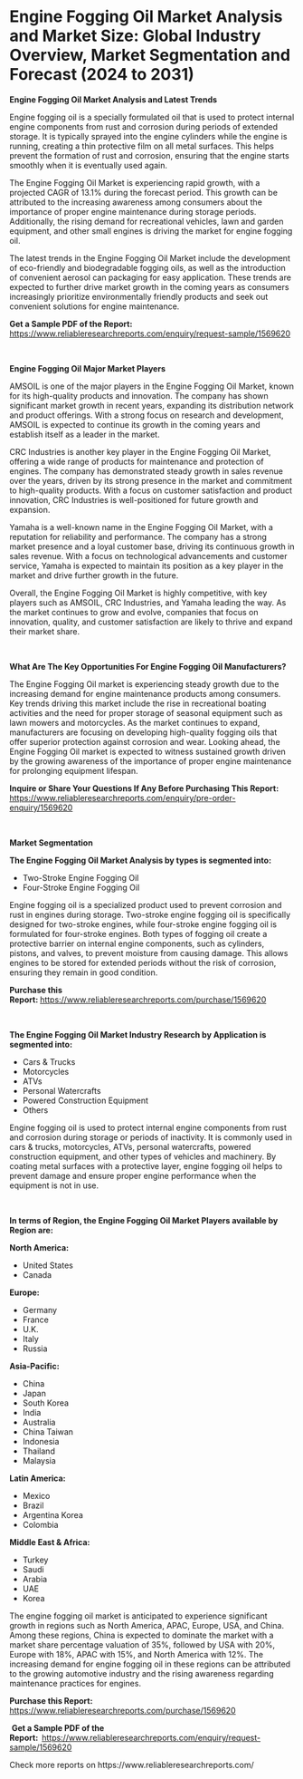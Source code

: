 <p><h1>Engine Fogging Oil Market Analysis and Market Size: Global Industry Overview, Market Segmentation and Forecast (2024 to 2031)</h1></p><p><strong>Engine Fogging Oil Market Analysis and Latest Trends</strong></p>
<p><p>Engine fogging oil is a specially formulated oil that is used to protect internal engine components from rust and corrosion during periods of extended storage. It is typically sprayed into the engine cylinders while the engine is running, creating a thin protective film on all metal surfaces. This helps prevent the formation of rust and corrosion, ensuring that the engine starts smoothly when it is eventually used again.</p><p>The Engine Fogging Oil Market is experiencing rapid growth, with a projected CAGR of 13.1% during the forecast period. This growth can be attributed to the increasing awareness among consumers about the importance of proper engine maintenance during storage periods. Additionally, the rising demand for recreational vehicles, lawn and garden equipment, and other small engines is driving the market for engine fogging oil.</p><p>The latest trends in the Engine Fogging Oil Market include the development of eco-friendly and biodegradable fogging oils, as well as the introduction of convenient aerosol can packaging for easy application. These trends are expected to further drive market growth in the coming years as consumers increasingly prioritize environmentally friendly products and seek out convenient solutions for engine maintenance.</p></p>
<p><strong>Get a Sample PDF of the Report:&nbsp;</strong> <a href="https://www.reliableresearchreports.com/enquiry/request-sample/1569620">https://www.reliableresearchreports.com/enquiry/request-sample/1569620</a></p>
<p>&nbsp;</p>
<p><strong>Engine Fogging Oil Major Market Players</strong></p>
<p><p>AMSOIL is one of the major players in the Engine Fogging Oil Market, known for its high-quality products and innovation. The company has shown significant market growth in recent years, expanding its distribution network and product offerings. With a strong focus on research and development, AMSOIL is expected to continue its growth in the coming years and establish itself as a leader in the market.</p><p>CRC Industries is another key player in the Engine Fogging Oil Market, offering a wide range of products for maintenance and protection of engines. The company has demonstrated steady growth in sales revenue over the years, driven by its strong presence in the market and commitment to high-quality products. With a focus on customer satisfaction and product innovation, CRC Industries is well-positioned for future growth and expansion.</p><p>Yamaha is a well-known name in the Engine Fogging Oil Market, with a reputation for reliability and performance. The company has a strong market presence and a loyal customer base, driving its continuous growth in sales revenue. With a focus on technological advancements and customer service, Yamaha is expected to maintain its position as a key player in the market and drive further growth in the future.</p><p>Overall, the Engine Fogging Oil Market is highly competitive, with key players such as AMSOIL, CRC Industries, and Yamaha leading the way. As the market continues to grow and evolve, companies that focus on innovation, quality, and customer satisfaction are likely to thrive and expand their market share.</p></p>
<p>&nbsp;</p>
<p><strong>What Are The Key Opportunities For Engine Fogging Oil Manufacturers?</strong></p>
<p><p>The Engine Fogging Oil market is experiencing steady growth due to the increasing demand for engine maintenance products among consumers. Key trends driving this market include the rise in recreational boating activities and the need for proper storage of seasonal equipment such as lawn mowers and motorcycles. As the market continues to expand, manufacturers are focusing on developing high-quality fogging oils that offer superior protection against corrosion and wear. Looking ahead, the Engine Fogging Oil market is expected to witness sustained growth driven by the growing awareness of the importance of proper engine maintenance for prolonging equipment lifespan.</p></p>
<p><strong>Inquire or Share Your Questions If Any Before Purchasing This Report:</strong> <a href="https://www.reliableresearchreports.com/enquiry/pre-order-enquiry/1569620">https://www.reliableresearchreports.com/enquiry/pre-order-enquiry/1569620</a></p>
<p>&nbsp;</p>
<p><strong>Market Segmentation</strong></p>
<p><strong>The Engine Fogging Oil Market Analysis by types is segmented into:</strong></p>
<p><ul><li>Two-Stroke Engine Fogging Oil</li><li>Four-Stroke Engine Fogging Oil</li></ul></p>
<p><p>Engine fogging oil is a specialized product used to prevent corrosion and rust in engines during storage. Two-stroke engine fogging oil is specifically designed for two-stroke engines, while four-stroke engine fogging oil is formulated for four-stroke engines. Both types of fogging oil create a protective barrier on internal engine components, such as cylinders, pistons, and valves, to prevent moisture from causing damage. This allows engines to be stored for extended periods without the risk of corrosion, ensuring they remain in good condition.</p></p>
<p><strong>Purchase this Report:&nbsp;</strong><a href="https://www.reliableresearchreports.com/purchase/1569620">https://www.reliableresearchreports.com/purchase/1569620</a></p>
<p>&nbsp;</p>
<p><strong>The Engine Fogging Oil Market Industry Research by Application is segmented into:</strong></p>
<p><ul><li>Cars & Trucks</li><li>Motorcycles</li><li>ATVs</li><li>Personal Watercrafts</li><li>Powered Construction Equipment</li><li>Others</li></ul></p>
<p><p>Engine fogging oil is used to protect internal engine components from rust and corrosion during storage or periods of inactivity. It is commonly used in cars & trucks, motorcycles, ATVs, personal watercrafts, powered construction equipment, and other types of vehicles and machinery. By coating metal surfaces with a protective layer, engine fogging oil helps to prevent damage and ensure proper engine performance when the equipment is not in use.</p></p>
<p>&nbsp;</p>
<p><strong>In terms of Region, the Engine Fogging Oil Market Players available by Region are:</strong></p>
<p>
    <p> <strong> North America: </strong>
        <ul>
            <li>United States</li>
            <li>Canada</li>
        </ul>
        </p> 
    <p> <strong> Europe: </strong>
        <ul>
            <li>Germany</li>
            <li>France</li>
            <li>U.K.</li>
            <li>Italy</li>
            <li>Russia</li>
        </ul>
        </p> 
    <p> <strong> Asia-Pacific: </strong>
        <ul>
            <li>China</li>
            <li>Japan</li>
            <li>South Korea</li>
            <li>India</li>
            <li>Australia</li>
            <li>China Taiwan</li>
            <li>Indonesia</li>
            <li>Thailand</li>
            <li>Malaysia</li>
        </ul>
        </p> 
    <p> <strong> Latin America: </strong>
        <ul>
            <li>Mexico</li>
            <li>Brazil</li>
            <li>Argentina Korea</li>
            <li>Colombia</li>
        </ul>
        </p> 
    <p> <strong> Middle East & Africa: </strong>
        <ul>
            <li>Turkey</li>
            <li>Saudi</li>
            <li>Arabia</li>
            <li>UAE</li>
            <li>Korea</li>
        </ul>
    </p>
    </p>
<p><p>The engine fogging oil market is anticipated to experience significant growth in regions such as North America, APAC, Europe, USA, and China. Among these regions, China is expected to dominate the market with a market share percentage valuation of 35%, followed by USA with 20%, Europe with 18%, APAC with 15%, and North America with 12%. The increasing demand for engine fogging oil in these regions can be attributed to the growing automotive industry and the rising awareness regarding maintenance practices for engines.</p></p>
<p><strong>Purchase this Report: </strong><a href="https://www.reliableresearchreports.com/purchase/1569620">https://www.reliableresearchreports.com/purchase/1569620</a></p>
<p>&nbsp;<strong>Get a Sample PDF of the Report:&nbsp;&nbsp;</strong><a href="https://www.reliableresearchreports.com/enquiry/request-sample/1569620">https://www.reliableresearchreports.com/enquiry/request-sample/1569620</a></p>
<p><strong></strong></p>
<p>Check more reports on https://www.reliableresearchreports.com/</p>